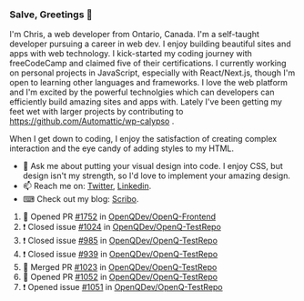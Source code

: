 ### Salve, Greetings 👋

I'm Chris, a web developer from Ontario, Canada. I'm a self-taught developer pursuing a career in web dev. I enjoy building beautiful sites and apps with web technology.
I kick-started my coding journey with freeCodeCamp and claimed five of their certifications.  I currently working on personal projects in JavaScript, especially with React/Next.js, though I'm open to learning other languages and frameworks. I love the web platform and I'm excited by the powerful technolgies which can developers can efficiently build amazing sites and apps with. Lately I've been getting my feet wet with larger projects by contributing to https://github.com/Automattic/wp-calypso .

When I get down to coding, I enjoy the satisfaction of creating complex interaction and the eye candy of adding styles to my HTML. 

- 💬 Ask me about putting your visual design into code. I enjoy CSS, but design isn't my strength, so I'd love to implement your amazing design.
- 📫 Reach me on: [Twitter](https://twitter.com/Christo28120856), [Linkedin](https://www.linkedin.com/in/christopher-stevers-07b9a5204/).
- ⌨ Check out my blog: [Scribo](https://christopherstevers.cf).
<!--
**Christopher-Stevers/Christopher-Stevers** is a ✨ _special_ ✨ repository because its `README.md` (this file) appears on your GitHub profile.

Here are some ideas to get you started:

- 🔭 I’m currently working on ...
- 🌱 I’m currently learning ...
- 👯 I’m looking to collaborate on ...
- 🤔 I’m looking for help with ...
- 😄 Pronouns: ...
- ⚡ Fun fact: ...
-->

<!--START_SECTION:activity-->
1. 💪 Opened PR [#1752](https://github.com/OpenQDev/OpenQ-Frontend/pull/1752) in [OpenQDev/OpenQ-Frontend](https://github.com/OpenQDev/OpenQ-Frontend)
2. ❗️ Closed issue [#1024](https://github.com/OpenQDev/OpenQ-TestRepo/issues/1024) in [OpenQDev/OpenQ-TestRepo](https://github.com/OpenQDev/OpenQ-TestRepo)
3. ❗️ Closed issue [#985](https://github.com/OpenQDev/OpenQ-TestRepo/issues/985) in [OpenQDev/OpenQ-TestRepo](https://github.com/OpenQDev/OpenQ-TestRepo)
4. ❗️ Closed issue [#939](https://github.com/OpenQDev/OpenQ-TestRepo/issues/939) in [OpenQDev/OpenQ-TestRepo](https://github.com/OpenQDev/OpenQ-TestRepo)
5. 🎉 Merged PR [#1023](https://github.com/OpenQDev/OpenQ-TestRepo/pull/1023) in [OpenQDev/OpenQ-TestRepo](https://github.com/OpenQDev/OpenQ-TestRepo)
6. 💪 Opened PR [#1052](https://github.com/OpenQDev/OpenQ-TestRepo/pull/1052) in [OpenQDev/OpenQ-TestRepo](https://github.com/OpenQDev/OpenQ-TestRepo)
7. ❗️ Opened issue [#1051](https://github.com/OpenQDev/OpenQ-TestRepo/issues/1051) in [OpenQDev/OpenQ-TestRepo](https://github.com/OpenQDev/OpenQ-TestRepo)
<!--END_SECTION:activity-->
